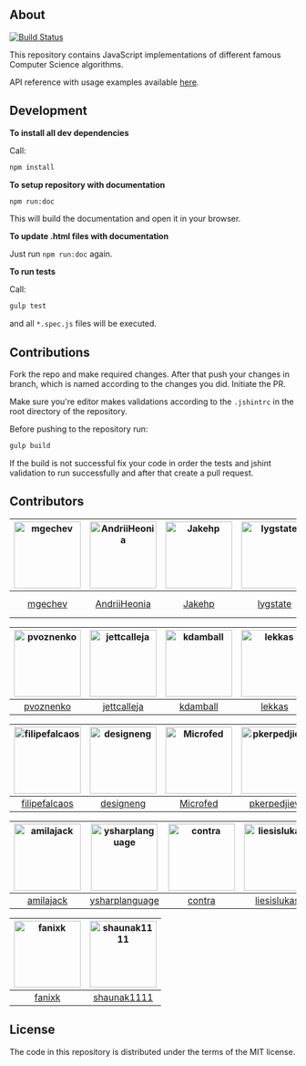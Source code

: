 ## About

[![Build Status](https://travis-ci.org/mgechev/javascript-algorithms.svg?branch=Jakehp-patch-1)](https://travis-ci.org/mgechev/javascript-algorithms)

This repository contains JavaScript implementations of different famous Computer Science algorithms.

API reference with usage examples available
<a href="https://mgechev.github.io/javascript-algorithms/" target="_blank">here</a>.

## Development

**To install all dev dependencies**

Call:

```bash
npm install
```

**To setup repository with documentation**

```bash
npm run:doc
```

This will build the documentation and open it in your browser.

**To update .html files with documentation**

Just run `npm run:doc` again.

**To run tests**

Call:

```bash
gulp test
```

and all `*.spec.js` files will be executed.

## Contributions

Fork the repo and make required changes. After that push your changes in branch, which is named according to the changes
you did. Initiate the PR.

Make sure you're editor makes validations according to the `.jshintrc` in the root directory of the repository.

Before pushing to the repository run:

```bash
gulp build
```

If the build is not successful fix your code in order the tests and jshint validation to run successfully and after that
create a pull request.

## Contributors

| [<img alt="mgechev" src="https://avatars1.githubusercontent.com/u/455023?v=4&s=117" width="117">](https://github.com/mgechev) | [<img alt="AndriiHeonia" src="https://avatars1.githubusercontent.com/u/773648?v=4&s=117" width="117">](https://github.com/AndriiHeonia) | [<img alt="Jakehp" src="https://avatars1.githubusercontent.com/u/1854569?v=4&s=117" width="117">](https://github.com/Jakehp) | [<img alt="lygstate" src="https://avatars3.githubusercontent.com/u/121040?v=4&s=117" width="117">](https://github.com/lygstate) | [<img alt="mik-laj" src="https://avatars1.githubusercontent.com/u/12058428?v=4&s=117" width="117">](https://github.com/mik-laj) | [<img alt="krzysztof-grzybek" src="https://avatars0.githubusercontent.com/u/6236664?v=4&s=117" width="117">](https://github.com/krzysztof-grzybek) |
| :---------------------------------------------------------------------------------------------------------------------------: | :-------------------------------------------------------------------------------------------------------------------------------------: | :--------------------------------------------------------------------------------------------------------------------------: | :-----------------------------------------------------------------------------------------------------------------------------: | :-----------------------------------------------------------------------------------------------------------------------------: | :------------------------------------------------------------------------------------------------------------------------------------------------: |
|                                             [mgechev](https://github.com/mgechev)                                             |                                             [AndriiHeonia](https://github.com/AndriiHeonia)                                             |                                             [Jakehp](https://github.com/Jakehp)                                              |                                             [lygstate](https://github.com/lygstate)                                             |                                              [mik-laj](https://github.com/mik-laj)                                              |                                             [krzysztof-grzybek](https://github.com/krzysztof-grzybek)                                              |

| [<img alt="pvoznenko" src="https://avatars3.githubusercontent.com/u/1098414?v=4&s=117" width="117">](https://github.com/pvoznenko) | [<img alt="jettcalleja" src="https://avatars0.githubusercontent.com/u/6356258?v=4&s=117" width="117">](https://github.com/jettcalleja) | [<img alt="kdamball" src="https://avatars3.githubusercontent.com/u/3318312?v=4&s=117" width="117">](https://github.com/kdamball) | [<img alt="lekkas" src="https://avatars3.githubusercontent.com/u/5211478?v=4&s=117" width="117">](https://github.com/lekkas) | [<img alt="infusion" src="https://avatars3.githubusercontent.com/u/197742?v=4&s=117" width="117">](https://github.com/infusion) | [<img alt="deniskyashif" src="https://avatars2.githubusercontent.com/u/5999271?v=4&s=117" width="117">](https://github.com/deniskyashif) |
| :--------------------------------------------------------------------------------------------------------------------------------: | :------------------------------------------------------------------------------------------------------------------------------------: | :------------------------------------------------------------------------------------------------------------------------------: | :--------------------------------------------------------------------------------------------------------------------------: | :-----------------------------------------------------------------------------------------------------------------------------: | :--------------------------------------------------------------------------------------------------------------------------------------: |
|                                             [pvoznenko](https://github.com/pvoznenko)                                              |                                             [jettcalleja](https://github.com/jettcalleja)                                              |                                             [kdamball](https://github.com/kdamball)                                              |                                             [lekkas](https://github.com/lekkas)                                              |                                             [infusion](https://github.com/infusion)                                             |                                             [deniskyashif](https://github.com/deniskyashif)                                              |

| [<img alt="filipefalcaos" src="https://avatars2.githubusercontent.com/u/9125631?v=4&s=117" width="117">](https://github.com/filipefalcaos) | [<img alt="designeng" src="https://avatars0.githubusercontent.com/u/2807469?v=4&s=117" width="117">](https://github.com/designeng) | [<img alt="Microfed" src="https://avatars1.githubusercontent.com/u/613179?v=4&s=117" width="117">](https://github.com/Microfed) | [<img alt="pkerpedjiev" src="https://avatars3.githubusercontent.com/u/2143629?v=4&s=117" width="117">](https://github.com/pkerpedjiev) | [<img alt="Xuefeng-Zhu" src="https://avatars0.githubusercontent.com/u/5875315?v=4&s=117" width="117">](https://github.com/Xuefeng-Zhu) | [<img alt="alexjoverm" src="https://avatars3.githubusercontent.com/u/5701162?v=4&s=117" width="117">](https://github.com/alexjoverm) |
| :----------------------------------------------------------------------------------------------------------------------------------------: | :--------------------------------------------------------------------------------------------------------------------------------: | :-----------------------------------------------------------------------------------------------------------------------------: | :------------------------------------------------------------------------------------------------------------------------------------: | :------------------------------------------------------------------------------------------------------------------------------------: | :----------------------------------------------------------------------------------------------------------------------------------: |
|                                             [filipefalcaos](https://github.com/filipefalcaos)                                              |                                             [designeng](https://github.com/designeng)                                              |                                             [Microfed](https://github.com/Microfed)                                             |                                             [pkerpedjiev](https://github.com/pkerpedjiev)                                              |                                             [Xuefeng-Zhu](https://github.com/Xuefeng-Zhu)                                              |                                             [alexjoverm](https://github.com/alexjoverm)                                              |

| [<img alt="amilajack" src="https://avatars1.githubusercontent.com/u/6374832?v=4&s=117" width="117">](https://github.com/amilajack) | [<img alt="ysharplanguage" src="https://avatars0.githubusercontent.com/u/1055314?v=4&s=117" width="117">](https://github.com/ysharplanguage) | [<img alt="contra" src="https://avatars0.githubusercontent.com/u/425716?v=4&s=117" width="117">](https://github.com/contra) | [<img alt="liesislukas" src="https://avatars3.githubusercontent.com/u/2733862?v=4&s=117" width="117">](https://github.com/liesislukas) | [<img alt="maurobringolf" src="https://avatars0.githubusercontent.com/u/18613301?v=4&s=117" width="117">](https://github.com/maurobringolf) | [<img alt="millerrach" src="https://avatars2.githubusercontent.com/u/12432794?v=4&s=117" width="117">](https://github.com/millerrach) |
| :--------------------------------------------------------------------------------------------------------------------------------: | :------------------------------------------------------------------------------------------------------------------------------------------: | :-------------------------------------------------------------------------------------------------------------------------: | :------------------------------------------------------------------------------------------------------------------------------------: | :-----------------------------------------------------------------------------------------------------------------------------------------: | :-----------------------------------------------------------------------------------------------------------------------------------: |
|                                             [amilajack](https://github.com/amilajack)                                              |                                             [ysharplanguage](https://github.com/ysharplanguage)                                              |                                             [contra](https://github.com/contra)                                             |                                             [liesislukas](https://github.com/liesislukas)                                              |                                              [maurobringolf](https://github.com/maurobringolf)                                              |                                              [millerrach](https://github.com/millerrach)                                              |

| [<img alt="fanixk" src="https://avatars2.githubusercontent.com/u/921156?v=4&s=117" width="117">](https://github.com/fanixk) | [<img alt="shaunak1111" src="https://avatars3.githubusercontent.com/u/1323960?v=4&s=117" width="117">](https://github.com/shaunak1111) |
| :-------------------------------------------------------------------------------------------------------------------------: | :------------------------------------------------------------------------------------------------------------------------------------: |
|                                             [fanixk](https://github.com/fanixk)                                             |                                             [shaunak1111](https://github.com/shaunak1111)                                              |

## License

The code in this repository is distributed under the terms of the MIT license.
